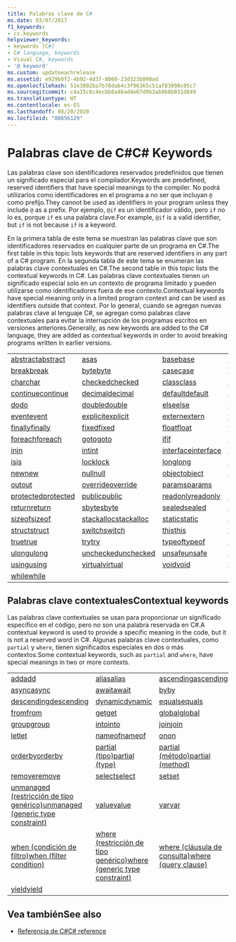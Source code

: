 ```yaml
---
title: Palabras clave de C#
ms.date: 03/07/2017
f1_keywords:
- cs.keywords
helpviewer_keywords:
- keywords [C#]
- C# language, keywords
- Visual C#, keywords
- '@ keyword'
ms.custom: updateeachrelease
ms.assetid: e929b0f2-4b92-4d37-8060-23d323b098ad
ms.openlocfilehash: 51e3802ba7b78dab4c3f96365c51af83098c05c7
ms.sourcegitcommit: c4a15c6c4ecbb8a46ad4e67d9b3ab9b8b031d849
ms.translationtype: HT
ms.contentlocale: es-ES
ms.lasthandoff: 08/20/2020
ms.locfileid: "88656129"
---
```

# <a name="c-keywords"></a><span data-ttu-id="51eab-102">Palabras clave de C#</span><span class="sxs-lookup"><span data-stu-id="51eab-102">C# Keywords</span></span>

<span data-ttu-id="51eab-103">Las palabras clave son identificadores reservados predefinidos que tienen un significado especial para el compilador.</span><span class="sxs-lookup"><span data-stu-id="51eab-103">Keywords are predefined, reserved identifiers that have special meanings to the compiler.</span></span> <span data-ttu-id="51eab-104">No podrá utilizarlos como identificadores en el programa a no ser que incluyan `@` como prefijo.</span><span class="sxs-lookup"><span data-stu-id="51eab-104">They cannot be used as identifiers in your program unless they include `@` as a prefix.</span></span> <span data-ttu-id="51eab-105">Por ejemplo, `@if` es un identificador válido, pero `if` no lo es, porque `if` es una palabra clave.</span><span class="sxs-lookup"><span data-stu-id="51eab-105">For example, `@if` is a valid identifier, but `if` is not because `if` is a keyword.</span></span>  
  
 <span data-ttu-id="51eab-106">En la primera tabla de este tema se muestran las palabras clave que son identificadores reservados en cualquier parte de un programa en C#.</span><span class="sxs-lookup"><span data-stu-id="51eab-106">The first table in this topic lists keywords that are reserved identifiers in any part of a C# program.</span></span> <span data-ttu-id="51eab-107">En la segunda tabla de este tema se enumeran las palabras clave contextuales en C#.</span><span class="sxs-lookup"><span data-stu-id="51eab-107">The second table in this topic lists the contextual keywords in C#.</span></span> <span data-ttu-id="51eab-108">Las palabras clave contextuales tienen un significado especial solo en un contexto de programa limitado y pueden utilizarse como identificadores fuera de ese contexto.</span><span class="sxs-lookup"><span data-stu-id="51eab-108">Contextual keywords have special meaning only in a limited program context and can be used as identifiers outside that context.</span></span> <span data-ttu-id="51eab-109">Por lo general, cuando se agregan nuevas palabras clave al lenguaje C#, se agregan como palabras clave contextuales para evitar la interrupción de los programas escritos en versiones anteriores.</span><span class="sxs-lookup"><span data-stu-id="51eab-109">Generally, as new keywords are added to the C# language, they are added as contextual keywords in order to avoid breaking programs written in earlier versions.</span></span>  
  
|||||  
|---|---|---|---|  
|[<span data-ttu-id="51eab-110">abstract</span><span class="sxs-lookup"><span data-stu-id="51eab-110">abstract</span></span>](abstract.md)|[<span data-ttu-id="51eab-111">as</span><span class="sxs-lookup"><span data-stu-id="51eab-111">as</span></span>](../operators/type-testing-and-cast.md#as-operator)|[<span data-ttu-id="51eab-112">base</span><span class="sxs-lookup"><span data-stu-id="51eab-112">base</span></span>](base.md)|[<span data-ttu-id="51eab-113">bool</span><span class="sxs-lookup"><span data-stu-id="51eab-113">bool</span></span>](../builtin-types/bool.md)|  
|[<span data-ttu-id="51eab-114">break</span><span class="sxs-lookup"><span data-stu-id="51eab-114">break</span></span>](break.md)|[<span data-ttu-id="51eab-115">byte</span><span class="sxs-lookup"><span data-stu-id="51eab-115">byte</span></span>](../builtin-types/integral-numeric-types.md)|[<span data-ttu-id="51eab-116">case</span><span class="sxs-lookup"><span data-stu-id="51eab-116">case</span></span>](switch.md)|[<span data-ttu-id="51eab-117">catch</span><span class="sxs-lookup"><span data-stu-id="51eab-117">catch</span></span>](try-catch.md)|  
|[<span data-ttu-id="51eab-118">char</span><span class="sxs-lookup"><span data-stu-id="51eab-118">char</span></span>](../builtin-types/char.md)|[<span data-ttu-id="51eab-119">checked</span><span class="sxs-lookup"><span data-stu-id="51eab-119">checked</span></span>](checked.md)|[<span data-ttu-id="51eab-120">class</span><span class="sxs-lookup"><span data-stu-id="51eab-120">class</span></span>](class.md)|[<span data-ttu-id="51eab-121">const</span><span class="sxs-lookup"><span data-stu-id="51eab-121">const</span></span>](const.md)|  
|[<span data-ttu-id="51eab-122">continue</span><span class="sxs-lookup"><span data-stu-id="51eab-122">continue</span></span>](continue.md)|[<span data-ttu-id="51eab-123">decimal</span><span class="sxs-lookup"><span data-stu-id="51eab-123">decimal</span></span>](../builtin-types/floating-point-numeric-types.md)|[<span data-ttu-id="51eab-124">default</span><span class="sxs-lookup"><span data-stu-id="51eab-124">default</span></span>](default.md)|[<span data-ttu-id="51eab-125">delegate</span><span class="sxs-lookup"><span data-stu-id="51eab-125">delegate</span></span>](../builtin-types/reference-types.md)|  
|[<span data-ttu-id="51eab-126">do</span><span class="sxs-lookup"><span data-stu-id="51eab-126">do</span></span>](do.md)|[<span data-ttu-id="51eab-127">double</span><span class="sxs-lookup"><span data-stu-id="51eab-127">double</span></span>](../builtin-types/floating-point-numeric-types.md)|[<span data-ttu-id="51eab-128">else</span><span class="sxs-lookup"><span data-stu-id="51eab-128">else</span></span>](if-else.md)|[<span data-ttu-id="51eab-129">enum</span><span class="sxs-lookup"><span data-stu-id="51eab-129">enum</span></span>](../builtin-types/enum.md)|  
|[<span data-ttu-id="51eab-130">event</span><span class="sxs-lookup"><span data-stu-id="51eab-130">event</span></span>](event.md)|[<span data-ttu-id="51eab-131">explicit</span><span class="sxs-lookup"><span data-stu-id="51eab-131">explicit</span></span>](../operators/user-defined-conversion-operators.md)|[<span data-ttu-id="51eab-132">extern</span><span class="sxs-lookup"><span data-stu-id="51eab-132">extern</span></span>](extern.md)|[<span data-ttu-id="51eab-133">false</span><span class="sxs-lookup"><span data-stu-id="51eab-133">false</span></span>](../builtin-types/bool.md)|  
|[<span data-ttu-id="51eab-134">finally</span><span class="sxs-lookup"><span data-stu-id="51eab-134">finally</span></span>](try-finally.md)|[<span data-ttu-id="51eab-135">fixed</span><span class="sxs-lookup"><span data-stu-id="51eab-135">fixed</span></span>](fixed-statement.md)|[<span data-ttu-id="51eab-136">float</span><span class="sxs-lookup"><span data-stu-id="51eab-136">float</span></span>](../builtin-types/floating-point-numeric-types.md)|[<span data-ttu-id="51eab-137">for</span><span class="sxs-lookup"><span data-stu-id="51eab-137">for</span></span>](for.md)|  
|[<span data-ttu-id="51eab-138">foreach</span><span class="sxs-lookup"><span data-stu-id="51eab-138">foreach</span></span>](foreach-in.md)|[<span data-ttu-id="51eab-139">goto</span><span class="sxs-lookup"><span data-stu-id="51eab-139">goto</span></span>](goto.md)|[<span data-ttu-id="51eab-140">if</span><span class="sxs-lookup"><span data-stu-id="51eab-140">if</span></span>](if-else.md)|[<span data-ttu-id="51eab-141">implicit</span><span class="sxs-lookup"><span data-stu-id="51eab-141">implicit</span></span>](../operators/user-defined-conversion-operators.md)|  
|[<span data-ttu-id="51eab-142">in</span><span class="sxs-lookup"><span data-stu-id="51eab-142">in</span></span>](in.md)|[<span data-ttu-id="51eab-143">int</span><span class="sxs-lookup"><span data-stu-id="51eab-143">int</span></span>](../builtin-types/integral-numeric-types.md)|[<span data-ttu-id="51eab-144">interface</span><span class="sxs-lookup"><span data-stu-id="51eab-144">interface</span></span>](interface.md)|[<span data-ttu-id="51eab-145">internal</span><span class="sxs-lookup"><span data-stu-id="51eab-145">internal</span></span>](internal.md)|
|[<span data-ttu-id="51eab-146">is</span><span class="sxs-lookup"><span data-stu-id="51eab-146">is</span></span>](is.md)|[<span data-ttu-id="51eab-147">lock</span><span class="sxs-lookup"><span data-stu-id="51eab-147">lock</span></span>](lock-statement.md)|[<span data-ttu-id="51eab-148">long</span><span class="sxs-lookup"><span data-stu-id="51eab-148">long</span></span>](../builtin-types/integral-numeric-types.md)|[<span data-ttu-id="51eab-149">namespace</span><span class="sxs-lookup"><span data-stu-id="51eab-149">namespace</span></span>](namespace.md)|
|[<span data-ttu-id="51eab-150">new</span><span class="sxs-lookup"><span data-stu-id="51eab-150">new</span></span>](../operators/new-operator.md)|[<span data-ttu-id="51eab-151">null</span><span class="sxs-lookup"><span data-stu-id="51eab-151">null</span></span>](null.md)|[<span data-ttu-id="51eab-152">object</span><span class="sxs-lookup"><span data-stu-id="51eab-152">object</span></span>](../builtin-types/reference-types.md)|[<span data-ttu-id="51eab-153">operator</span><span class="sxs-lookup"><span data-stu-id="51eab-153">operator</span></span>](../operators/operator-overloading.md)|
|[<span data-ttu-id="51eab-154">out</span><span class="sxs-lookup"><span data-stu-id="51eab-154">out</span></span>](out.md)|[<span data-ttu-id="51eab-155">override</span><span class="sxs-lookup"><span data-stu-id="51eab-155">override</span></span>](override.md)|[<span data-ttu-id="51eab-156">params</span><span class="sxs-lookup"><span data-stu-id="51eab-156">params</span></span>](params.md)|[<span data-ttu-id="51eab-157">private</span><span class="sxs-lookup"><span data-stu-id="51eab-157">private</span></span>](private.md)|
|[<span data-ttu-id="51eab-158">protected</span><span class="sxs-lookup"><span data-stu-id="51eab-158">protected</span></span>](protected.md)|[<span data-ttu-id="51eab-159">public</span><span class="sxs-lookup"><span data-stu-id="51eab-159">public</span></span>](public.md)|[<span data-ttu-id="51eab-160">readonly</span><span class="sxs-lookup"><span data-stu-id="51eab-160">readonly</span></span>](readonly.md)|[<span data-ttu-id="51eab-161">ref</span><span class="sxs-lookup"><span data-stu-id="51eab-161">ref</span></span>](ref.md)|
|[<span data-ttu-id="51eab-162">return</span><span class="sxs-lookup"><span data-stu-id="51eab-162">return</span></span>](return.md)|[<span data-ttu-id="51eab-163">sbyte</span><span class="sxs-lookup"><span data-stu-id="51eab-163">sbyte</span></span>](../builtin-types/integral-numeric-types.md)|[<span data-ttu-id="51eab-164">sealed</span><span class="sxs-lookup"><span data-stu-id="51eab-164">sealed</span></span>](sealed.md)|[<span data-ttu-id="51eab-165">short</span><span class="sxs-lookup"><span data-stu-id="51eab-165">short</span></span>](../builtin-types/integral-numeric-types.md)||
[<span data-ttu-id="51eab-166">sizeof</span><span class="sxs-lookup"><span data-stu-id="51eab-166">sizeof</span></span>](../operators/sizeof.md)|[<span data-ttu-id="51eab-167">stackalloc</span><span class="sxs-lookup"><span data-stu-id="51eab-167">stackalloc</span></span>](../operators/stackalloc.md)|[<span data-ttu-id="51eab-168">static</span><span class="sxs-lookup"><span data-stu-id="51eab-168">static</span></span>](static.md)|[<span data-ttu-id="51eab-169">string</span><span class="sxs-lookup"><span data-stu-id="51eab-169">string</span></span>](../builtin-types/reference-types.md)|
|[<span data-ttu-id="51eab-170">struct</span><span class="sxs-lookup"><span data-stu-id="51eab-170">struct</span></span>](../builtin-types/struct.md)|[<span data-ttu-id="51eab-171">switch</span><span class="sxs-lookup"><span data-stu-id="51eab-171">switch</span></span>](switch.md)|[<span data-ttu-id="51eab-172">this</span><span class="sxs-lookup"><span data-stu-id="51eab-172">this</span></span>](this.md)|[<span data-ttu-id="51eab-173">throw</span><span class="sxs-lookup"><span data-stu-id="51eab-173">throw</span></span>](throw.md)|
|[<span data-ttu-id="51eab-174">true</span><span class="sxs-lookup"><span data-stu-id="51eab-174">true</span></span>](../builtin-types/bool.md)|[<span data-ttu-id="51eab-175">try</span><span class="sxs-lookup"><span data-stu-id="51eab-175">try</span></span>](try-catch.md)|[<span data-ttu-id="51eab-176">typeof</span><span class="sxs-lookup"><span data-stu-id="51eab-176">typeof</span></span>](../operators/type-testing-and-cast.md#typeof-operator)|[<span data-ttu-id="51eab-177">uint</span><span class="sxs-lookup"><span data-stu-id="51eab-177">uint</span></span>](../builtin-types/integral-numeric-types.md)|
|[<span data-ttu-id="51eab-178">ulong</span><span class="sxs-lookup"><span data-stu-id="51eab-178">ulong</span></span>](../builtin-types/integral-numeric-types.md)|[<span data-ttu-id="51eab-179">unchecked</span><span class="sxs-lookup"><span data-stu-id="51eab-179">unchecked</span></span>](unchecked.md)|[<span data-ttu-id="51eab-180">unsafe</span><span class="sxs-lookup"><span data-stu-id="51eab-180">unsafe</span></span>](unsafe.md)|[<span data-ttu-id="51eab-181">ushort</span><span class="sxs-lookup"><span data-stu-id="51eab-181">ushort</span></span>](../builtin-types/integral-numeric-types.md)|
|[<span data-ttu-id="51eab-182">using</span><span class="sxs-lookup"><span data-stu-id="51eab-182">using</span></span>](using.md)|[<span data-ttu-id="51eab-183">virtual</span><span class="sxs-lookup"><span data-stu-id="51eab-183">virtual</span></span>](virtual.md)|[<span data-ttu-id="51eab-184">void</span><span class="sxs-lookup"><span data-stu-id="51eab-184">void</span></span>](../builtin-types/void.md)|[<span data-ttu-id="51eab-185">volatile</span><span class="sxs-lookup"><span data-stu-id="51eab-185">volatile</span></span>](volatile.md)|
|[<span data-ttu-id="51eab-186">while</span><span class="sxs-lookup"><span data-stu-id="51eab-186">while</span></span>](while.md)|

## <a name="contextual-keywords"></a><span data-ttu-id="51eab-187">Palabras clave contextuales</span><span class="sxs-lookup"><span data-stu-id="51eab-187">Contextual keywords</span></span>

 <span data-ttu-id="51eab-188">Las palabras clave contextuales se usan para proporcionar un significado específico en el código, pero no son una palabra reservada en C#.</span><span class="sxs-lookup"><span data-stu-id="51eab-188">A contextual keyword is used to provide a specific meaning in the code, but it is not a reserved word in C#.</span></span> <span data-ttu-id="51eab-189">Algunas palabras clave contextuales, como `partial` y `where`, tienen significados especiales en dos o más contextos.</span><span class="sxs-lookup"><span data-stu-id="51eab-189">Some contextual keywords, such as `partial` and `where`, have special meanings in two or more contexts.</span></span>  
  
||||  
|---|---|---|  
|[<span data-ttu-id="51eab-190">add</span><span class="sxs-lookup"><span data-stu-id="51eab-190">add</span></span>](add.md)|[<span data-ttu-id="51eab-191">alias</span><span class="sxs-lookup"><span data-stu-id="51eab-191">alias</span></span>](extern-alias.md)|[<span data-ttu-id="51eab-192">ascending</span><span class="sxs-lookup"><span data-stu-id="51eab-192">ascending</span></span>](ascending.md)|
|[<span data-ttu-id="51eab-193">async</span><span class="sxs-lookup"><span data-stu-id="51eab-193">async</span></span>](async.md)|[<span data-ttu-id="51eab-194">await</span><span class="sxs-lookup"><span data-stu-id="51eab-194">await</span></span>](../operators/await.md)|[<span data-ttu-id="51eab-195">by</span><span class="sxs-lookup"><span data-stu-id="51eab-195">by</span></span>](by.md)|
|[<span data-ttu-id="51eab-196">descending</span><span class="sxs-lookup"><span data-stu-id="51eab-196">descending</span></span>](descending.md)|[<span data-ttu-id="51eab-197">dynamic</span><span class="sxs-lookup"><span data-stu-id="51eab-197">dynamic</span></span>](../builtin-types/reference-types.md)|[<span data-ttu-id="51eab-198">equals</span><span class="sxs-lookup"><span data-stu-id="51eab-198">equals</span></span>](equals.md)|
|[<span data-ttu-id="51eab-199">from</span><span class="sxs-lookup"><span data-stu-id="51eab-199">from</span></span>](from-clause.md)|[<span data-ttu-id="51eab-200">get</span><span class="sxs-lookup"><span data-stu-id="51eab-200">get</span></span>](get.md)|[<span data-ttu-id="51eab-201">global</span><span class="sxs-lookup"><span data-stu-id="51eab-201">global</span></span>](../operators/namespace-alias-qualifier.md)|
|[<span data-ttu-id="51eab-202">group</span><span class="sxs-lookup"><span data-stu-id="51eab-202">group</span></span>](group-clause.md)|[<span data-ttu-id="51eab-203">into</span><span class="sxs-lookup"><span data-stu-id="51eab-203">into</span></span>](into.md)|[<span data-ttu-id="51eab-204">join</span><span class="sxs-lookup"><span data-stu-id="51eab-204">join</span></span>](join-clause.md)|
|[<span data-ttu-id="51eab-205">let</span><span class="sxs-lookup"><span data-stu-id="51eab-205">let</span></span>](let-clause.md)|[<span data-ttu-id="51eab-206">nameof</span><span class="sxs-lookup"><span data-stu-id="51eab-206">nameof</span></span>](../operators/nameof.md)|[<span data-ttu-id="51eab-207">on</span><span class="sxs-lookup"><span data-stu-id="51eab-207">on</span></span>](on.md)|
|[<span data-ttu-id="51eab-208">orderby</span><span class="sxs-lookup"><span data-stu-id="51eab-208">orderby</span></span>](orderby-clause.md)|[<span data-ttu-id="51eab-209">partial (tipo)</span><span class="sxs-lookup"><span data-stu-id="51eab-209">partial (type)</span></span>](partial-type.md)|[<span data-ttu-id="51eab-210">partial (método)</span><span class="sxs-lookup"><span data-stu-id="51eab-210">partial (method)</span></span>](partial-method.md)|
|[<span data-ttu-id="51eab-211">remove</span><span class="sxs-lookup"><span data-stu-id="51eab-211">remove</span></span>](remove.md)|[<span data-ttu-id="51eab-212">select</span><span class="sxs-lookup"><span data-stu-id="51eab-212">select</span></span>](select-clause.md)|[<span data-ttu-id="51eab-213">set</span><span class="sxs-lookup"><span data-stu-id="51eab-213">set</span></span>](set.md)|
|[<span data-ttu-id="51eab-214">unmanaged (restricción de tipo genérico)</span><span class="sxs-lookup"><span data-stu-id="51eab-214">unmanaged (generic type constraint)</span></span>](where-generic-type-constraint.md)|[<span data-ttu-id="51eab-215">value</span><span class="sxs-lookup"><span data-stu-id="51eab-215">value</span></span>](value.md)|[<span data-ttu-id="51eab-216">var</span><span class="sxs-lookup"><span data-stu-id="51eab-216">var</span></span>](var.md)|
|[<span data-ttu-id="51eab-217">when (condición de filtro)</span><span class="sxs-lookup"><span data-stu-id="51eab-217">when (filter condition)</span></span>](when.md)|[<span data-ttu-id="51eab-218">where (restricción de tipo genérico)</span><span class="sxs-lookup"><span data-stu-id="51eab-218">where (generic type constraint)</span></span>](where-generic-type-constraint.md)|[<span data-ttu-id="51eab-219">where (cláusula de consulta)</span><span class="sxs-lookup"><span data-stu-id="51eab-219">where (query clause)</span></span>](where-clause.md)|
|[<span data-ttu-id="51eab-220">yield</span><span class="sxs-lookup"><span data-stu-id="51eab-220">yield</span></span>](yield.md)| | |
  
## <a name="see-also"></a><span data-ttu-id="51eab-221">Vea también</span><span class="sxs-lookup"><span data-stu-id="51eab-221">See also</span></span>

- [<span data-ttu-id="51eab-222">Referencia de C#</span><span class="sxs-lookup"><span data-stu-id="51eab-222">C# reference</span></span>](../index.md)
